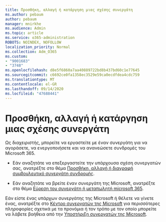 ```yaml
---
title: Προσθήκη, αλλαγή ή κατάργηση μιας σχέσης συνεργάτη
ms.author: pebaum
author: pebaum
manager: mnirkhe
ms.audience: Admin
ms.topic: article
ms.service: o365-administration
ROBOTS: NOINDEX, NOFOLLOW
localization_priority: Normal
ms.collection: Adm_O365
ms.custom:
- "9001683"
- "3748"
ms.openlocfilehash: d8e5f6860a7aa40889722bd8b437bd60c1e77645
ms.sourcegitcommit: c6692ce0fa1358ec3529e59ca0ecdfdea4cdc759
ms.translationtype: MT
ms.contentlocale: el-GR
ms.lasthandoff: 09/14/2020
ms.locfileid: "47688441"
---
```

# <a name="add-change-or-remove-a-partner-relationship"></a>Προσθήκη, αλλαγή ή κατάργηση μιας σχέσης συνεργάτη

Ως διαχειριστής, μπορείτε να εργαστείτε με έναν συνεργάτη για να αγοράσετε, να ενεργοποιήσετε και να ανανεώσετε συνδρομές του Microsoft 365. 

- Εάν αναζητάτε να επεξεργαστείτε την υπάρχουσα σχέση συνεργατών σας, ανατρέξτε στο θέμα [Προσθήκη, αλλαγή ή διαγραφή συμβουλευτικό συνεργάτη συνδρομής](https://docs.microsoft.com/microsoft-365/admin/misc/add-partner?view=o365-worldwide).

- Εάν αναζητάτε να βρείτε έναν συνεργάτη της Microsoft, ανατρέξτε στο θέμα [Εύρεση του συνεργάτη ή μεταπωλητή microsoft 365](https://docs.microsoft.com/microsoft-365/admin/manage/find-your-partner-or-reseller?view=o365-worldwide).

Εάν είστε ένας υπάρχων συνεργάτης της Microsoft ή θέλετε να γίνετε ένας, ανατρέξτε στο [Κέντρο συνεργατών της Microsoft](https://support.microsoft.com/help/4499930/partner-center-overview) για περισσότερες πληροφορίες σχετικά με τα προνόμια ή τον τρόπο με τον οποίο μπορείτε να λάβετε βοήθεια από την [Υποστήριξη συνεργατών της Microsoft](https://aka.ms/partnersupport).
